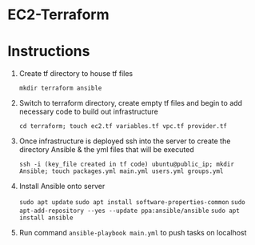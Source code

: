 # EC2-Terraform
# Instructions

1. Create tf directory to house tf files

   ``
   mkdir terraform ansible
   ``

2. Switch to terraform directory, create empty tf files and begin to add necessary code to build out infrastructure

   ``
   cd terraform; touch ec2.tf variables.tf vpc.tf provider.tf
   ``

3. Once infrastructure is deployed ssh into the server to create the directory Ansible & the yml files that will be executed

    ``
   ssh -i (key_file created in tf code) ubuntu@public_ip; mkdir Ansible; touch packages.yml main.yml users.yml groups.yml
   ``

4. Install Ansible onto server

   ``
   sudo apt update
   ``
   ``
   sudo apt install software-properties-common
   ``
   ``
   sudo apt-add-repository --yes --update ppa:ansible/ansible
   ``
   ``
   sudo apt install ansible
   ``
   
6. Run command ``ansible-playbook main.yml`` to push tasks on localhost
